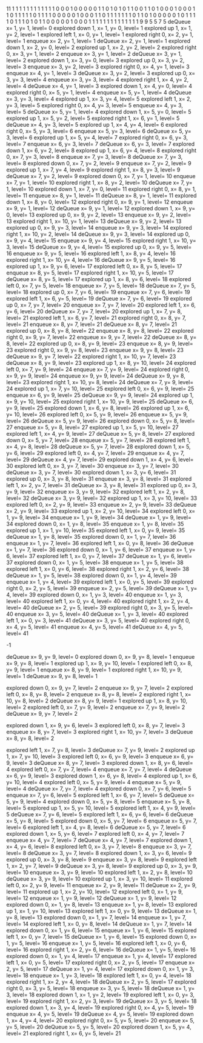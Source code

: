 11
1 1 1 1 1 1 1 1 1 1 1
1 0 0 0 1 0 0 0 0 0 1
1 0 1 0 1 0 1 1 0 0 1
1 0 1 0 0 0 1 0 0 0 1
1 0 1 1 1 1 1 0 1 1 1 
1 0 0 0 0 0 1 0 0 0 1
1 0 1 1 1 1 1 1 1 0 1 
1 0 1 0 0 0 0 0 1 0 1
1 1 1 0 1 1 1 0 1 0 1 
1 0 0 0 0 0 1 0 0 0 1
1 1 1 1 1 1 1 1 1 1 1 
1 1 9 9
5 5 7 5
deQueue x= 1, y= 1, level= 0
explored down 1, x= 1, y= 0, level= 1
explored up 1, x= 1, y= 2, level= 1
explored left 1, x= 0, y= 1, level= 1
explored right 0, x= 2, y= 1, level= 1
enqueue x= 2, y= 1, level= 1
deQueue x= 2, y= 1, level= 1
explored down 1, x= 2, y= 0, level= 2
explored up 1, x= 2, y= 2, level= 2
explored right 0, x= 3, y= 1, level= 2
enqueue x= 3, y= 1, level= 2
deQueue x= 3, y= 1, level= 2
explored down 1, x= 3, y= 0, level= 3
explored up 0, x= 3, y= 2, level= 3
enqueue x= 3, y= 2, level= 3
explored right 0, x= 4, y= 1, level= 3
enqueue x= 4, y= 1, level= 3
deQueue x= 3, y= 2, level= 3
explored up 0, x= 3, y= 3, level= 4
enqueue x= 3, y= 3, level= 4
explored right 1, x= 4, y= 2, level= 4
deQueue x= 4, y= 1, level= 3
explored down 1, x= 4, y= 0, level= 4
explored right 0, x= 5, y= 1, level= 4
enqueue x= 5, y= 1, level= 4
deQueue x= 3, y= 3, level= 4
explored up 1, x= 3, y= 4, level= 5
explored left 1, x= 2, y= 3, level= 5
explored right 0, x= 4, y= 3, level= 5
enqueue x= 4, y= 3, level= 5
deQueue x= 5, y= 1, level= 4
explored down 1, x= 5, y= 0, level= 5
explored up 1, x= 5, y= 2, level= 5
explored right 1, x= 6, y= 1, level= 5
deQueue x= 4, y= 3, level= 5
explored up 1, x= 4, y= 4, level= 6
explored right 0, x= 5, y= 3, level= 6
enqueue x= 5, y= 3, level= 6
deQueue x= 5, y= 3, level= 6
explored up 1, x= 5, y= 4, level= 7
explored right 0, x= 6, y= 3, level= 7
enqueue x= 6, y= 3, level= 7
deQueue x= 6, y= 3, level= 7
explored down 1, x= 6, y= 2, level= 8
explored up 1, x= 6, y= 4, level= 8
explored right 0, x= 7, y= 3, level= 8
enqueue x= 7, y= 3, level= 8
deQueue x= 7, y= 3, level= 8
explored down 0, x= 7, y= 2, level= 9
enqueue x= 7, y= 2, level= 9
explored up 1, x= 7, y= 4, level= 9
explored right 1, x= 8, y= 3, level= 9
deQueue x= 7, y= 2, level= 9
explored down 0, x= 7, y= 1, level= 10
enqueue x= 7, y= 1, level= 10
explored right 1, x= 8, y= 2, level= 10
deQueue x= 7, y= 1, level= 10
explored down 1, x= 7, y= 0, level= 11
explored right 0, x= 8, y= 1, level= 11
enqueue x= 8, y= 1, level= 11
deQueue x= 8, y= 1, level= 11
explored down 1, x= 8, y= 0, level= 12
explored right 0, x= 9, y= 1, level= 12
enqueue x= 9, y= 1, level= 12
deQueue x= 9, y= 1, level= 12
explored down 1, x= 9, y= 0, level= 13
explored up 0, x= 9, y= 2, level= 13
enqueue x= 9, y= 2, level= 13
explored right 1, x= 10, y= 1, level= 13
deQueue x= 9, y= 2, level= 13
explored up 0, x= 9, y= 3, level= 14
enqueue x= 9, y= 3, level= 14
explored right 1, x= 10, y= 2, level= 14
deQueue x= 9, y= 3, level= 14
explored up 0, x= 9, y= 4, level= 15
enqueue x= 9, y= 4, level= 15
explored right 1, x= 10, y= 3, level= 15
deQueue x= 9, y= 4, level= 15
explored up 0, x= 9, y= 5, level= 16
enqueue x= 9, y= 5, level= 16
explored left 1, x= 8, y= 4, level= 16
explored right 1, x= 10, y= 4, level= 16
deQueue x= 9, y= 5, level= 16
explored up 1, x= 9, y= 6, level= 17
explored left 0, x= 8, y= 5, level= 17
enqueue x= 8, y= 5, level= 17
explored right 1, x= 10, y= 5, level= 17
deQueue x= 8, y= 5, level= 17
explored up 1, x= 8, y= 6, level= 18
explored left 0, x= 7, y= 5, level= 18
enqueue x= 7, y= 5, level= 18
deQueue x= 7, y= 5, level= 18
explored up 0, x= 7, y= 6, level= 19
enqueue x= 7, y= 6, level= 19
explored left 1, x= 6, y= 5, level= 19
deQueue x= 7, y= 6, level= 19
explored up 0, x= 7, y= 7, level= 20
enqueue x= 7, y= 7, level= 20
explored left 1, x= 6, y= 6, level= 20
deQueue x= 7, y= 7, level= 20
explored up 1, x= 7, y= 8, level= 21
explored left 1, x= 6, y= 7, level= 21
explored right 0, x= 8, y= 7, level= 21
enqueue x= 8, y= 7, level= 21
deQueue x= 8, y= 7, level= 21
explored up 0, x= 8, y= 8, level= 22
enqueue x= 8, y= 8, level= 22
explored right 0, x= 9, y= 7, level= 22
enqueue x= 9, y= 7, level= 22
deQueue x= 8, y= 8, level= 22
explored up 0, x= 8, y= 9, level= 23
enqueue x= 8, y= 9, level= 23
explored right 0, x= 9, y= 8, level= 23
enqueue x= 9, y= 8, level= 23
deQueue x= 9, y= 7, level= 22
explored right 1, x= 10, y= 7, level= 23
deQueue x= 8, y= 9, level= 23
explored up 1, x= 8, y= 10, level= 24
explored left 0, x= 7, y= 9, level= 24
enqueue x= 7, y= 9, level= 24
explored right 0, x= 9, y= 9, level= 24
enqueue x= 9, y= 9, level= 24
deQueue x= 9, y= 8, level= 23
explored right 1, x= 10, y= 8, level= 24
deQueue x= 7, y= 9, level= 24
explored up 1, x= 7, y= 10, level= 25
explored left 0, x= 6, y= 9, level= 25
enqueue x= 6, y= 9, level= 25
deQueue x= 9, y= 9, level= 24
explored up 1, x= 9, y= 10, level= 25
explored right 1, x= 10, y= 9, level= 25
deQueue x= 6, y= 9, level= 25
explored down 1, x= 6, y= 8, level= 26
explored up 1, x= 6, y= 10, level= 26
explored left 0, x= 5, y= 9, level= 26
enqueue x= 5, y= 9, level= 26
deQueue x= 5, y= 9, level= 26
explored down 0, x= 5, y= 8, level= 27
enqueue x= 5, y= 8, level= 27
explored up 1, x= 5, y= 10, level= 27
explored left 1, x= 4, y= 9, level= 27
deQueue x= 5, y= 8, level= 27
explored down 0, x= 5, y= 7, level= 28
enqueue x= 5, y= 7, level= 28
explored left 1, x= 4, y= 8, level= 28
deQueue x= 5, y= 7, level= 28
explored down 1, x= 5, y= 6, level= 29
explored left 0, x= 4, y= 7, level= 29
enqueue x= 4, y= 7, level= 29
deQueue x= 4, y= 7, level= 29
explored down 1, x= 4, y= 6, level= 30
explored left 0, x= 3, y= 7, level= 30
enqueue x= 3, y= 7, level= 30
deQueue x= 3, y= 7, level= 30
explored down 1, x= 3, y= 6, level= 31
explored up 0, x= 3, y= 8, level= 31
enqueue x= 3, y= 8, level= 31
explored left 1, x= 2, y= 7, level= 31
deQueue x= 3, y= 8, level= 31
explored up 0, x= 3, y= 9, level= 32
enqueue x= 3, y= 9, level= 32
explored left 1, x= 2, y= 8, level= 32
deQueue x= 3, y= 9, level= 32
explored up 1, x= 3, y= 10, level= 33
explored left 0, x= 2, y= 9, level= 33
enqueue x= 2, y= 9, level= 33
deQueue x= 2, y= 9, level= 33
explored up 1, x= 2, y= 10, level= 34
explored left 0, x= 1, y= 9, level= 34
enqueue x= 1, y= 9, level= 34
deQueue x= 1, y= 9, level= 34
explored down 0, x= 1, y= 8, level= 35
enqueue x= 1, y= 8, level= 35
explored up 1, x= 1, y= 10, level= 35
explored left 1, x= 0, y= 9, level= 35
deQueue x= 1, y= 8, level= 35
explored down 0, x= 1, y= 7, level= 36
enqueue x= 1, y= 7, level= 36
explored left 1, x= 0, y= 8, level= 36
deQueue x= 1, y= 7, level= 36
explored down 0, x= 1, y= 6, level= 37
enqueue x= 1, y= 6, level= 37
explored left 1, x= 0, y= 7, level= 37
deQueue x= 1, y= 6, level= 37
explored down 0, x= 1, y= 5, level= 38
enqueue x= 1, y= 5, level= 38
explored left 1, x= 0, y= 6, level= 38
explored right 1, x= 2, y= 6, level= 38
deQueue x= 1, y= 5, level= 38
explored down 0, x= 1, y= 4, level= 39
enqueue x= 1, y= 4, level= 39
explored left 1, x= 0, y= 5, level= 39
explored right 0, x= 2, y= 5, level= 39
enqueue x= 2, y= 5, level= 39
deQueue x= 1, y= 4, level= 39
explored down 0, x= 1, y= 3, level= 40
enqueue x= 1, y= 3, level= 40
explored left 1, x= 0, y= 4, level= 40
explored right 1, x= 2, y= 4, level= 40
deQueue x= 2, y= 5, level= 39
explored right 0, x= 3, y= 5, level= 40
enqueue x= 3, y= 5, level= 40
deQueue x= 1, y= 3, level= 40
explored left 1, x= 0, y= 3, level= 41
deQueue x= 3, y= 5, level= 40
explored right 0, x= 4, y= 5, level= 41
enqueue x= 4, y= 5, level= 41
deQueue x= 4, y= 5, level= 41




-1





deQueue x= 9, y= 9, level= 0
explored down 0, x= 9, y= 8, level= 1
enqueue x= 9, y= 8, level= 1
explored up 1, x= 9, y= 10, level= 1
explored left 0, x= 8, y= 9, level= 1
enqueue x= 8, y= 9, level= 1
explored right 1, x= 10, y= 9, level= 1
deQueue x= 9, y= 8, level= 1

explored down 0, x= 9, y= 7, level= 2
enqueue x= 9, y= 7, level= 2
explored left 0, x= 8, y= 8, level= 2
enqueue x= 8, y= 8, level= 2
explored right 1, x= 10, y= 8, level= 2
deQueue x= 8, y= 9, level= 1
explored up 1, x= 8, y= 10, level= 2
explored left 0, x= 7, y= 9, level= 2
enqueue x= 7, y= 9, level= 2
deQueue x= 9, y= 7, level= 2

explored down 1, x= 9, y= 6, level= 3
explored left 0, x= 8, y= 7, level= 3
enqueue x= 8, y= 7, level= 3
explored right 1, x= 10, y= 7, level= 3
deQueue x= 8, y= 8, level= 2

explored left 1, x= 7, y= 8, level= 3
deQueue x= 7, y= 9, level= 2
explored up 1, x= 7, y= 10, level= 3
explored left 0, x= 6, y= 9, level= 3
enqueue x= 6, y= 9, level= 3
deQueue x= 8, y= 7, level= 3
explored down 1, x= 8, y= 6, level= 4
explored left 0, x= 7, y= 7, level= 4
enqueue x= 7, y= 7, level= 4
deQueue x= 6, y= 9, level= 3
explored down 1, x= 6, y= 8, level= 4
explored up 1, x= 6, y= 10, level= 4
explored left 0, x= 5, y= 9, level= 4
enqueue x= 5, y= 9, level= 4
deQueue x= 7, y= 7, level= 4
explored down 0, x= 7, y= 6, level= 5
enqueue x= 7, y= 6, level= 5
explored left 1, x= 6, y= 7, level= 5
deQueue x= 5, y= 9, level= 4
explored down 0, x= 5, y= 8, level= 5
enqueue x= 5, y= 8, level= 5
explored up 1, x= 5, y= 10, level= 5
explored left 1, x= 4, y= 9, level= 5
deQueue x= 7, y= 6, level= 5
explored left 1, x= 6, y= 6, level= 6
deQueue x= 5, y= 8, level= 5
explored down 0, x= 5, y= 7, level= 6
enqueue x= 5, y= 7, level= 6
explored left 1, x= 4, y= 8, level= 6
deQueue x= 5, y= 7, level= 6
explored down 1, x= 5, y= 6, level= 7
explored left 0, x= 4, y= 7, level= 7
enqueue x= 4, y= 7, level= 7
deQueue x= 4, y= 7, level= 7
explored down 1, x= 4, y= 6, level= 8
explored left 0, x= 3, y= 7, level= 8
enqueue x= 3, y= 7, level= 8
deQueue x= 3, y= 7, level= 8
explored down 1, x= 3, y= 6, level= 9
explored up 0, x= 3, y= 8, level= 9
enqueue x= 3, y= 8, level= 9
explored left 1, x= 2, y= 7, level= 9
deQueue x= 3, y= 8, level= 9
explored up 0, x= 3, y= 9, level= 10
enqueue x= 3, y= 9, level= 10
explored left 1, x= 2, y= 8, level= 10
deQueue x= 3, y= 9, level= 10
explored up 1, x= 3, y= 10, level= 11
explored left 0, x= 2, y= 9, level= 11
enqueue x= 2, y= 9, level= 11
deQueue x= 2, y= 9, level= 11
explored up 1, x= 2, y= 10, level= 12
explored left 0, x= 1, y= 9, level= 12
enqueue x= 1, y= 9, level= 12
deQueue x= 1, y= 9, level= 12
explored down 0, x= 1, y= 8, level= 13
enqueue x= 1, y= 8, level= 13
explored up 1, x= 1, y= 10, level= 13
explored left 1, x= 0, y= 9, level= 13
deQueue x= 1, y= 8, level= 13
explored down 0, x= 1, y= 7, level= 14
enqueue x= 1, y= 7, level= 14
explored left 1, x= 0, y= 8, level= 14
deQueue x= 1, y= 7, level= 14
explored down 0, x= 1, y= 6, level= 15
enqueue x= 1, y= 6, level= 15
explored left 1, x= 0, y= 7, level= 15
deQueue x= 1, y= 6, level= 15
explored down 0, x= 1, y= 5, level= 16
enqueue x= 1, y= 5, level= 16
explored left 1, x= 0, y= 6, level= 16
explored right 1, x= 2, y= 6, level= 16
deQueue x= 1, y= 5, level= 16
explored down 0, x= 1, y= 4, level= 17
enqueue x= 1, y= 4, level= 17
explored left 1, x= 0, y= 5, level= 17
explored right 0, x= 2, y= 5, level= 17
enqueue x= 2, y= 5, level= 17
deQueue x= 1, y= 4, level= 17
explored down 0, x= 1, y= 3, level= 18
enqueue x= 1, y= 3, level= 18
explored left 1, x= 0, y= 4, level= 18
explored right 1, x= 2, y= 4, level= 18
deQueue x= 2, y= 5, level= 17
explored right 0, x= 3, y= 5, level= 18
enqueue x= 3, y= 5, level= 18
deQueue x= 1, y= 3, level= 18
explored down 1, x= 1, y= 2, level= 19
explored left 1, x= 0, y= 3, level= 19
explored right 1, x= 2, y= 3, level= 19
deQueue x= 3, y= 5, level= 18
explored down 1, x= 3, y= 4, level= 19
explored right 0, x= 4, y= 5, level= 19
enqueue x= 4, y= 5, level= 19
deQueue x= 4, y= 5, level= 19
explored down 1, x= 4, y= 4, level= 20
explored right 0, x= 5, y= 5, level= 20
enqueue x= 5, y= 5, level= 20
deQueue x= 5, y= 5, level= 20
explored down 1, x= 5, y= 4, level= 21
explored right 1, x= 6, y= 5, level= 21